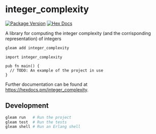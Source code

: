 # integer_complexity

[![Package Version](https://img.shields.io/hexpm/v/integer_complexity)](https://hex.pm/packages/integer_complexity)
[![Hex Docs](https://img.shields.io/badge/hex-docs-ffaff3)](https://hexdocs.pm/integer_complexity/)

A library for computing the integer complexity (and the corrisponding representation) of integers

```sh
gleam add integer_complexity
```
```gleam
import integer_complexity

pub fn main() {
  // TODO: An example of the project in use
}
```

Further documentation can be found at <https://hexdocs.pm/integer_complexity>.

## Development

```sh
gleam run   # Run the project
gleam test  # Run the tests
gleam shell # Run an Erlang shell
```
